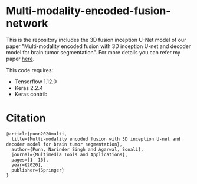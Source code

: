 # Multi-modality-encoded-fusion-network
This is the repository includes the 3D fusion inception U-Net model of our paper "Multi-modality encoded fusion with 3D inception U-net and decoder model for brain tumor segmentation". For more details you can refer my paper [here](https://link.springer.com/article/10.1007/s11042-020-09271-0).

This code requires:
- Tensorflow 1.12.0
- Keras 2.2.4
- Keras contrib

# Citation
```
@article{punn2020multi,
  title={Multi-modality encoded fusion with 3D inception U-net and decoder model for brain tumor segmentation},
  author={Punn, Narinder Singh and Agarwal, Sonali},
  journal={Multimedia Tools and Applications},
  pages={1--16},
  year={2020},
  publisher={Springer}
}
```
